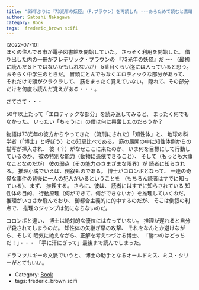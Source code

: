 ```yaml
---
title: "55年ぶりに『73光年の妖怪』（F.ブラウン）を再読した ---あらためて読むと素晴しい倒叙ミステリーだった"
author: Satoshi Nakagawa
category: Book
tags:  frederic_brown scifi
---
```


[2022-07-10]  
 ぼくの住んでる市が電子図書館を開始していた。
さっそく利用を開始した。
借り出した内の一冊がフレデリック・ブラウンの
『73光年の妖怪』だ ---
（最初に読んだＳＦではないかもしれないが）
5番目くらい迄には入っていると思う。
おそらく中学生のときだ。
冒頭にとんでもなくエロティックな部分があって、
それだけで頭がクラクラして、
筋をまったく覚えていない。
隠れて、その部分だけを何度も読んだ覚えがある・・・。

 さてさて・・・

 50年以上たって「エロティックな部分」を読み返してみると、
まったく何でもなかった。
いったい「ちゅうに」の僕は何に興奮したのだろうか？

 物語は73光年の彼方からやってきた
（流刑にされた）「知性体」と、
地球の科学者（「博士」と呼ぼう）との知恵比べである。
筋の展開の中に知性体側からの描写が挿入され、
彼（？）がなぜここに来たのか、
いま何を目標にして行動しているのか、
彼の特別な能力（動物に憑依できること）、
そして（もっとも大事なことなのだが）
彼の弱点（その能力のさまざまな限界）が
読者に知らされる。
推理小説でいえば、倒叙ものである。
博士がコロンボとなって、
一連の奇怪な事件の背後に一人の犯人がいるということを
（もちろん読者はすでに知っている）、まず、
推理する。
さらに、彼は、
読者にはすでに知らされている
知性体の目的、
行動原理（何ができて、何ができないか）を推理していくのだ。
推理がいささか飛んでおり、
御都合主義的に的中するのだが、
そこは倒叙の利点で、
推理のジャンプは気にならないのだ。

 コロンボと違い、
博士は絶対的な優位には立っていない。
推理が遅れると自分が殺されてしまうのだ。
知性体の矢継ぎ早の攻撃、
それをなんとか避けながら、そして
眠気に絶えながら、正解を考えつづける博士、
「勝つのはどっちだ！」・・・
「手に汗にぎって」最後まで読んでしまった。

 ドラマツルギーの文脈でいうと、
博士の助手となるオールドミス、ミス・タリーがとてもいい。

- Category: [Book](/categories.html#Book)
- tags:  frederic_brown scifi
